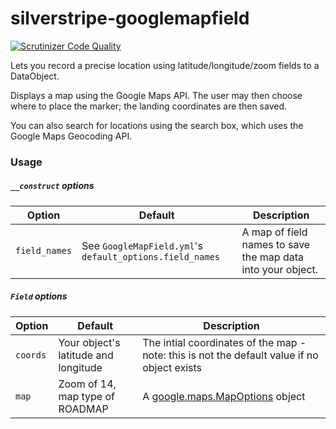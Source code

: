 silverstripe-googlemapfield
==============

[![Scrutinizer Code Quality](https://scrutinizer-ci.com/g/BetterBrief/silverstripe-googlemapfield/badges/quality-score.png?b=master)](https://scrutinizer-ci.com/g/BetterBrief/silverstripe-googlemapfield/?branch=master)

Lets you record a precise location using latitude/longitude/zoom fields to a DataObject.

Displays a map using the Google Maps API. The user may then choose where to place the marker; the landing coordinates are then saved.

You can also search for locations using the search box, which uses the Google Maps Geocoding API.

### Usage

##### `__construct` options

|Option|Default|Description|
|------|-------|-----------|
|`field_names`|See `GoogleMapField.yml`'s `default_options.field_names`|A map of field names to save the map data into your object.|

##### `Field` options

|Option|Default|Description|
|------|-------|-----------|
|`coords`|Your object's latitude and longitude|The intial coordinates of the map - note: this is not the default value if no object exists|
|`map`|Zoom of 14, map type of ROADMAP|A [google.maps.MapOptions](https://developers.google.com/maps/documentation/javascript/reference?csw=1#MapOptions) object|
